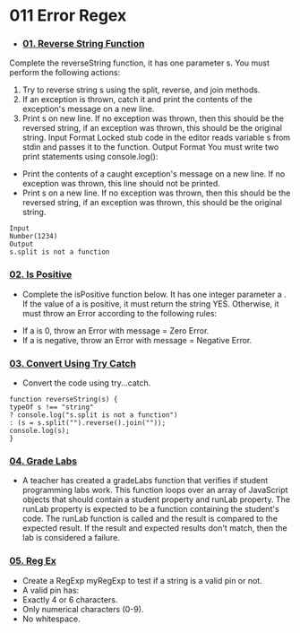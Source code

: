 # 011 Error Regex

- ### [01. Reverse String Function](https://github.com/martun-avagyan/011-Error-Regex/blob/main/01reverseString.js)

Complete the reverseString function, it has one parameter s. You must perform the following actions:

1. Try to reverse string s using the split, reverse, and join methods.
2. If an exception is thrown, catch it and print the contents of the exception's message on a new line.
3. Print s on new line. If no exception was thrown, then this should be the reversed string, if an exception was thrown, this should be the original string.
   Input Format
   Locked stub code in the editor reads variable s from stdin and passes it to the function.
   Output Format
   You must write two print statements using console.log():

- Print the contents of a caught exception's message on a new line. If no exception was thrown, this
  line should not be printed.
- Print s on a new line. If no exception was thrown, then this should be the reversed string, if an
  exception was thrown, this should be the original string.

```
Input
Number(1234)
Output
s.split is not a function
```

### [02. Is Positive](https://github.com/martun-avagyan/011-Error-Regex/blob/main/02isPositive.js)

- Complete the isPositive function below. It has one integer parameter a . If the value of a is positive, it must
  return the string YES. Otherwise, it must throw an Error according to the following rules:

* If a is 0, throw an Error with message = Zero Error.
* If a is negative, throw an Error with message = Negative Error.

### [03. Convert Using Try Catch](https://github.com/martun-avagyan/011-Error-Regex/blob/main/03tryCatchSyntax.js)

- Convert the code using try...catch.

```
function reverseString(s) {
typeOf s !== "string"
? console.log("s.split is not a function")
: (s = s.split("").reverse().join(""));
console.log(s);
}
```

### [04. Grade Labs](https://github.com/martun-avagyan/011-Error-Regex/blob/main/04gradeLabs.js)

- A teacher has created a gradeLabs function that verifies if student programming labs work. This function
  loops over an array of JavaScript objects that should contain a student property and runLab property.
  The runLab property is expected to be a function containing the student's code. The runLab function is
  called and the result is compared to the expected result. If the result and expected results don't match,
  then the lab is considered a failure.

### [05. Reg Ex](https://github.com/martun-avagyan/011-Error-Regex/blob/main/05regExp.js)

- Create a RegExp myRegExp to test if a string is a valid pin or not.
- A valid pin has:
- Exactly 4 or 6 characters.
- Only numerical characters (0-9).
- No whitespace.
